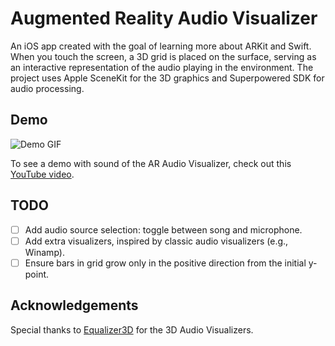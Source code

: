 # Augmented Reality Audio Visualizer

An iOS app created with the goal of learning more about ARKit and Swift. When you touch the screen, a 3D grid is placed on the surface, serving as an interactive representation of the audio playing in the environment. The project uses Apple SceneKit for the 3D graphics and Superpowered SDK for audio processing.

## Demo

![Demo GIF](3d_audio_visualizer.gif)

To see a demo with sound of the AR Audio Visualizer, check out this [YouTube video](https://www.youtube.com/shorts/3cZG0oaT5xg).


## TODO

- [ ] Add audio source selection: toggle between song and microphone.
- [ ] Add extra visualizers, inspired by classic audio visualizers (e.g., Winamp).
- [ ] Ensure bars in grid grow only in the positive direction from the initial y-point.

## Acknowledgements

Special thanks to [Equalizer3D](https://github.com/JonathanRitchey03/Equalizer3D) for the 3D Audio Visualizers.